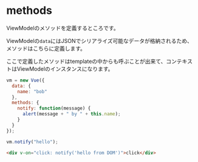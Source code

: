 # methods

ViewModelのメソッドを定義するところです。

ViewModelの`data`にはJSONでシリアライズ可能なデータが格納されるため、メソッドはこちらに定義します。

ここで定義したメソッドはtemplateの中からも呼ぶことが出来て、コンテキストはViewModelのインスタンスになります。

```javascript
vm = new Vue({
  data: {
    name: "bob"
  },
  methods: {
    notify: function(message) {
      alert(message + " by " + this.name);
    }
  }
});

vm.notify("hello");
```
```html
<div v-on="click: notify('hello from DOM')">click</div>
```

